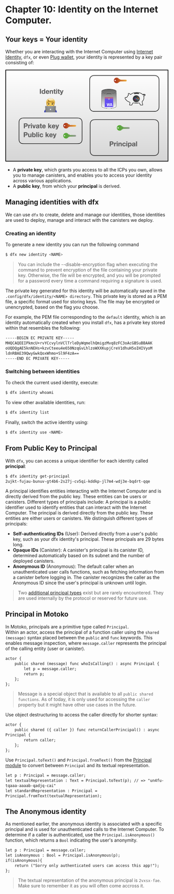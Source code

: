 # Chapter 10: Identity on the Internet Computer.
## Your keys = Your identity 

Whether you are interacting with the Internet Computer using [Internet Identity](https://internetcomputer.org/docs/current/tokenomics/identity-auth/what-is-ic-identity), `dfx`, or even [Plug wallet](https://plugwallet.ooo/), your identity is represented by a key pair consisting of:

<p align="center"> <img src="./assets/identity_recap.png" width="600px" style="border: 2px solid black;"> </p>

- A **private key**, which grants you access to all the ICPs you own, allows you to manage canisters, and enables you to access your identity across various applications.
- A **public key**, from which your **principal** is derived.

## Managing identities with dfx
We can use `dfx` to create, delete and manage our identities, those identities are used to deploy, manage and interact with the canisters we deploy.

### Creating an identity
To generate a new identity you can run the following command
```bash
$ dfx new identity <NAME>
```
> You can include the --disable-encryption flag when executing the command to prevent encryption of the file containing your private key. Otherwise, the file will be encrypted, and you will be prompted for a password every time a command requiring a signature is used.

The private key generated for this identity will be automatically saved in the `.config/dfx/identity/<NAME> directory`. This private key is stored as a PEM file, a specific format used for storing keys. The file may be encrypted or unencrypted, based on the flag you choose.

For example, the PEM file corresponding to the `default` identity, which is an identity automatically created when you install `dfx`, has a private key stored within that resembles the following:
```
-----BEGIN EC PRIVATE KEY-----
MHQCAQEEIPkmcU+rvYCcvylnVClTrleDyWqmelhQmigzMvq8zFC3oAcGBSuBBAAK
oUQDQgAE5knNEHs+kzvCteeu4e650NzqGvLhlzoWXXKupjCreV1dhuH5oIHIVyoM
ldnRBAE39QwyGwkQoxWhmo+Sl9F4zA==
-----END EC PRIVATE KEY-----
```  
### Switching between identities
To check the current used identity, execute:
```bash
$ dfx identity whoami
```
To view other available identities, run:
```bash
$ dfx identity list
```
Finally, switch the active identity using:
```bash
$ dfx identity use <NAME> 
```
## From Public Key to Principal
With `dfx`, you can access a unique identifier for each identity called **principal**:
```motoko
$ dfx identity get-principal
2ujkt-fujau-bunuv-gt4b6-2s27j-cv5qi-kddkp-jl7m4-wdj3e-bqdrt-qqe
```
A principal identifies entities interacting with the Internet Computer and is directly derived from the public key. These entities can be users or canisters. Different types of principals include:
A principal is a public identifier used to identify entities that can interact with the Internet Computer. The principal is derived directly from the public key. These entities are either users or canisters. We distinguish different types of principals:
- **Self-authenticating IDs** (User): Derived directly from a user's public key, such as your dfx identity's principal. These principals are 29 bytes long.
- **Opaque IDs** (Canister): A canister's principal is its canister ID, determined automatically based on its subnet and the number of deployed canisters.
- **Anonymous ID** (Anonymous): The default caller when an unauthenticated user calls functions, such as fetching information from a canister before logging in. The canister recognizes the caller as the Anonymous ID since the user's principal is unknown until login.

> Two [additional principal types](https://internetcomputer.org/docs/current/references/ic-interface-spec#id-classes) exist but are rarely encountered. They are used internally by the protocol or reserved for future use.

## Principal in Motoko
In Motoko, principals are a primitive type called `Principal`. <br/>
Within an actor, access the principal of a function caller using the `shared (message)` syntax placed between the `public` and `func` keywords. This enables message inspection, where `message.caller` represents the principal of the calling entity (user or canister).


```motoko
actor {
    public shared (message) func whoIsCalling() : async Principal {
        let p = message.caller;
        return p;
    };
};
```
> Message is a special object that is available to all `public shared functions`. As of today, it is only used for accessing the `caller` property but it might have other use cases in the future.

Use object destructuring to access the caller directly for shorter syntax:
```motoko
actor {
    public shared ({ caller }) func returnCallerPrincipal() : async Principal {
        return caller;
    };
};
```
Use `Principal.toText()` and `Principal.fromText()` from the [Principal module](https://7po3j-syaaa-aaaal-qbqea-cai.ic0.app/base-library/primitive-types/principal.html?highlight=Principal#principal) to convert between `Principal` and its textual representation.

```motoko
let p : Principal = message.caller;
let textualRepresentation : Text = Principal.toText(p); // => "un4fu-tqaaa-aaaab-qadjq-cai"
let standardRepresentation : Principal = Principal.fromText(textualRepresentation); 
```

## The Anonymous identity
As mentioned earlier, the anonymous identity is associated with a specific principal and is used for unauthenticated calls to the Internet Computer. To determine if a caller is authenticated, use the `Principal.isAnonymous()` function, which returns a `Bool` indicating the user's anonymity.
```motoko
let p : Principal = message.caller;
let isAnonymous : Bool = Principal.isAnonymous(p);
if(isAnonymous){
    return ("Sorry only authenticated users can access this app!");
};
```
> The textual representation of the anonymous principal is `2vxsx-fae`. Make sure to remember it as you will often come accross it.
